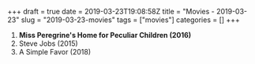 +++
draft = true
date = 2019-03-23T19:08:58Z
title = "Movies - 2019-03-23"
slug = "2019-03-23-movies"
tags = ["movies"]
categories = []
+++

1. **Miss Peregrine's Home for Peculiar Children (2016)**
1. Steve Jobs (2015)
1. A Simple Favor (2018)
